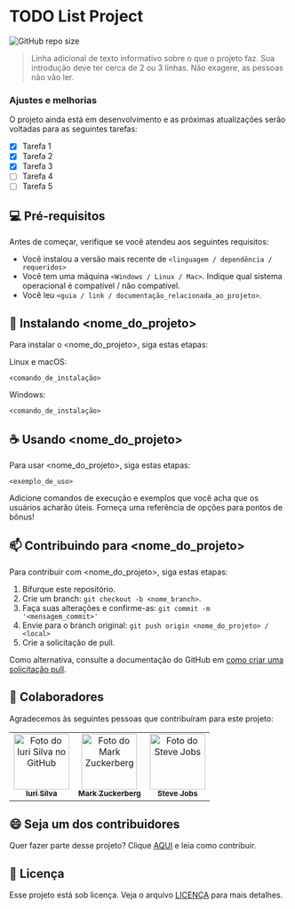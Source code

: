 # TODO List Project

![GitHub repo size](https://img.shields.io/github/repo-size/Josepch1/todo-list?style=for-the-badge)

> Linha adicional de texto informativo sobre o que o projeto faz. Sua introdução deve ter cerca de 2 ou 3 linhas. Não exagere, as pessoas não vão ler.

### Ajustes e melhorias

O projeto ainda está em desenvolvimento e as próximas atualizações serão voltadas para as seguintes tarefas:

- [x] Tarefa 1
- [x] Tarefa 2
- [x] Tarefa 3
- [ ] Tarefa 4
- [ ] Tarefa 5

## 💻 Pré-requisitos

Antes de começar, verifique se você atendeu aos seguintes requisitos:

- Você instalou a versão mais recente de `<linguagem / dependência / requeridos>`
- Você tem uma máquina `<Windows / Linux / Mac>`. Indique qual sistema operacional é compatível / não compatível.
- Você leu `<guia / link / documentação_relacionada_ao_projeto>`.

## 🚀 Instalando <nome_do_projeto>

Para instalar o <nome_do_projeto>, siga estas etapas:

Linux e macOS:

```
<comando_de_instalação>
```

Windows:

```
<comando_de_instalação>
```

## ☕ Usando <nome_do_projeto>

Para usar <nome_do_projeto>, siga estas etapas:

```
<exemplo_de_uso>
```

Adicione comandos de execução e exemplos que você acha que os usuários acharão úteis. Forneça uma referência de opções para pontos de bônus!

## 📫 Contribuindo para <nome_do_projeto>

Para contribuir com <nome_do_projeto>, siga estas etapas:

1. Bifurque este repositório.
2. Crie um branch: `git checkout -b <nome_branch>`.
3. Faça suas alterações e confirme-as: `git commit -m '<mensagem_commit>'`
4. Envie para o branch original: `git push origin <nome_do_projeto> / <local>`
5. Crie a solicitação de pull.

Como alternativa, consulte a documentação do GitHub em [como criar uma solicitação pull](https://help.github.com/en/github/collaborating-with-issues-and-pull-requests/creating-a-pull-request).

## 🤝 Colaboradores

Agradecemos às seguintes pessoas que contribuíram para este projeto:

<table>
  <tr>
    <td align="center">
      <a href="#" title="defina o título do link">
        <img src="https://avatars3.githubusercontent.com/u/31936044" width="100px;" alt="Foto do Iuri Silva no GitHub"/><br>
        <sub>
          <b>Iuri Silva</b>
        </sub>
      </a>
    </td>
    <td align="center">
      <a href="#" title="defina o título do link">
        <img src="https://s2.glbimg.com/FUcw2usZfSTL6yCCGj3L3v3SpJ8=/smart/e.glbimg.com/og/ed/f/original/2019/04/25/zuckerberg_podcast.jpg" width="100px;" alt="Foto do Mark Zuckerberg"/><br>
        <sub>
          <b>Mark Zuckerberg</b>
        </sub>
      </a>
    </td>
    <td align="center">
      <a href="#" title="defina o título do link">
        <img src="https://miro.medium.com/max/360/0*1SkS3mSorArvY9kS.jpg" width="100px;" alt="Foto do Steve Jobs"/><br>
        <sub>
          <b>Steve Jobs</b>
        </sub>
      </a>
    </td>
  </tr>
</table>

## 😄 Seja um dos contribuidores

Quer fazer parte desse projeto? Clique [AQUI](CONTRIBUTING.md) e leia como contribuir.

## 📝 Licença

Esse projeto está sob licença. Veja o arquivo [LICENÇA](LICENSE.md) para mais detalhes.
